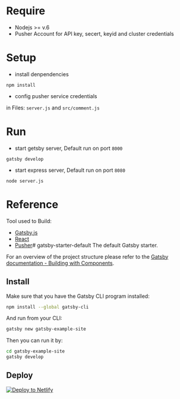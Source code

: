 # Require
* Nodejs >= v.6
* Pusher Account for API key, secert, keyid and cluster credentials

# Setup
* install denpendencies

```
npm install
```

* config pusher service credentials

in Files: ```server.js``` and ```src/comment.js```

# Run

* start getsby server, Default run on port ```8000```

```
gatsby develop
```

* start express server, Default run on port ```8080```

```
node server.js
```

# Reference

Tool used to Build:

* [Gatsby.js](https://www.gatsbyjs.org/)
* [React](https://reactjs.org/)
* [Pusher](https://pusher.com/)# gatsby-starter-default
The default Gatsby starter.

For an overview of the project structure please refer to the [Gatsby documentation - Building with Components](https://www.gatsbyjs.org/docs/building-with-components/).

## Install

Make sure that you have the Gatsby CLI program installed:
```sh
npm install --global gatsby-cli
```

And run from your CLI:
```sh
gatsby new gatsby-example-site
```

Then you can run it by:
```sh
cd gatsby-example-site
gatsby develop
```

## Deploy

[![Deploy to Netlify](https://www.netlify.com/img/deploy/button.svg)](https://app.netlify.com/start/deploy?repository=https://github.com/gatsbyjs/gatsby-starter-default)

